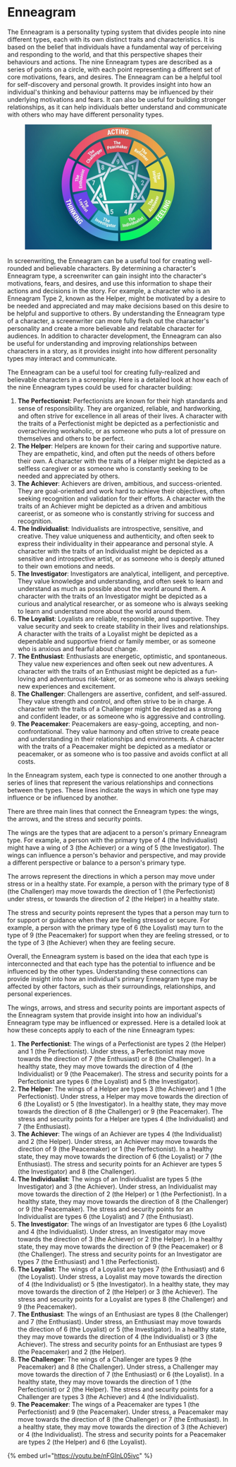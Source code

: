 # Enneagram

The Enneagram is a personality typing system that divides people into nine different types, each with its own distinct traits and characteristics. It is based on the belief that individuals have a fundamental way of perceiving and responding to the world, and that this perspective shapes their behaviours and actions. The nine Enneagram types are described as a series of points on a circle, with each point representing a different set of core motivations, fears, and desires. The Enneagram can be a helpful tool for self-discovery and personal growth. It provides insight into how an individual's thinking and behaviour patterns may be influenced by their underlying motivations and fears. It can also be useful for building stronger relationships, as it can help individuals better understand and communicate with others who may have different personality types.

<figure><img src="../../../.gitbook/assets/rf.jpg" alt=""><figcaption></figcaption></figure>

In screenwriting, the Enneagram can be a useful tool for creating well-rounded and believable characters. By determining a character's Enneagram type, a screenwriter can gain insight into the character's motivations, fears, and desires, and use this information to shape their actions and decisions in the story. For example, a character who is an Enneagram Type 2, known as the Helper, might be motivated by a desire to be needed and appreciated and may make decisions based on this desire to be helpful and supportive to others. By understanding the Enneagram type of a character, a screenwriter can more fully flesh out the character's personality and create a more believable and relatable character for audiences. In addition to character development, the Enneagram can also be useful for understanding and improving relationships between characters in a story, as it provides insight into how different personality types may interact and communicate.



The Enneagram can be a useful tool for creating fully-realized and believable characters in a screenplay. Here is a detailed look at how each of the nine Enneagram types could be used for character building:

1. **The Perfectionist**: Perfectionists are known for their high standards and sense of responsibility. They are organized, reliable, and hardworking, and often strive for excellence in all areas of their lives. A character with the traits of a Perfectionist might be depicted as a perfectionistic and overachieving workaholic, or as someone who puts a lot of pressure on themselves and others to be perfect.
2. **The Helper**: Helpers are known for their caring and supportive nature. They are empathetic, kind, and often put the needs of others before their own. A character with the traits of a Helper might be depicted as a selfless caregiver or as someone who is constantly seeking to be needed and appreciated by others.
3. **The Achiever**: Achievers are driven, ambitious, and success-oriented. They are goal-oriented and work hard to achieve their objectives, often seeking recognition and validation for their efforts. A character with the traits of an Achiever might be depicted as a driven and ambitious careerist, or as someone who is constantly striving for success and recognition.
4. **The Individualist**: Individualists are introspective, sensitive, and creative. They value uniqueness and authenticity, and often seek to express their individuality in their appearance and personal style. A character with the traits of an Individualist might be depicted as a sensitive and introspective artist, or as someone who is deeply attuned to their own emotions and needs.
5. **The Investigator**: Investigators are analytical, intelligent, and perceptive. They value knowledge and understanding, and often seek to learn and understand as much as possible about the world around them. A character with the traits of an Investigator might be depicted as a curious and analytical researcher, or as someone who is always seeking to learn and understand more about the world around them.
6. **The Loyalist**: Loyalists are reliable, responsible, and supportive. They value security and seek to create stability in their lives and relationships. A character with the traits of a Loyalist might be depicted as a dependable and supportive friend or family member, or as someone who is anxious and fearful about change.
7. **The Enthusiast**: Enthusiasts are energetic, optimistic, and spontaneous. They value new experiences and often seek out new adventures. A character with the traits of an Enthusiast might be depicted as a fun-loving and adventurous risk-taker, or as someone who is always seeking new experiences and excitement.
8. **The Challenger**: Challengers are assertive, confident, and self-assured. They value strength and control, and often strive to be in charge. A character with the traits of a Challenger might be depicted as a strong and confident leader, or as someone who is aggressive and controlling.
9. **The Peacemaker**: Peacemakers are easy-going, accepting, and non-confrontational. They value harmony and often strive to create peace and understanding in their relationships and environments. A character with the traits of a Peacemaker might be depicted as a mediator or peacemaker, or as someone who is too passive and avoids conflict at all costs.

In the Enneagram system, each type is connected to one another through a series of lines that represent the various relationships and connections between the types. These lines indicate the ways in which one type may influence or be influenced by another.

There are three main lines that connect the Enneagram types: the wings, the arrows, and the stress and security points.

The wings are the types that are adjacent to a person's primary Enneagram type. For example, a person with the primary type of 4 (the Individualist) might have a wing of 3 (the Achiever) or a wing of 5 (the Investigator). The wings can influence a person's behavior and perspective, and may provide a different perspective or balance to a person's primary type.

The arrows represent the directions in which a person may move under stress or in a healthy state. For example, a person with the primary type of 8 (the Challenger) may move towards the direction of 1 (the Perfectionist) under stress, or towards the direction of 2 (the Helper) in a healthy state.

The stress and security points represent the types that a person may turn to for support or guidance when they are feeling stressed or secure. For example, a person with the primary type of 6 (the Loyalist) may turn to the type of 9 (the Peacemaker) for support when they are feeling stressed, or to the type of 3 (the Achiever) when they are feeling secure.

Overall, the Enneagram system is based on the idea that each type is interconnected and that each type has the potential to influence and be influenced by the other types. Understanding these connections can provide insight into how an individual's primary Enneagram type may be affected by other factors, such as their surroundings, relationships, and personal experiences.



The wings, arrows, and stress and security points are important aspects of the Enneagram system that provide insight into how an individual's Enneagram type may be influenced or expressed. Here is a detailed look at how these concepts apply to each of the nine Enneagram types:

1. **The Perfectionist**: The wings of a Perfectionist are types 2 (the Helper) and 1 (the Perfectionist). Under stress, a Perfectionist may move towards the direction of 7 (the Enthusiast) or 8 (the Challenger). In a healthy state, they may move towards the direction of 4 (the Individualist) or 9 (the Peacemaker). The stress and security points for a Perfectionist are types 6 (the Loyalist) and 5 (the Investigator).
2. **The Helper**: The wings of a Helper are types 3 (the Achiever) and 1 (the Perfectionist). Under stress, a Helper may move towards the direction of 6 (the Loyalist) or 5 (the Investigator). In a healthy state, they may move towards the direction of 8 (the Challenger) or 9 (the Peacemaker). The stress and security points for a Helper are types 4 (the Individualist) and 7 (the Enthusiast).
3. **The Achiever**: The wings of an Achiever are types 4 (the Individualist) and 2 (the Helper). Under stress, an Achiever may move towards the direction of 9 (the Peacemaker) or 1 (the Perfectionist). In a healthy state, they may move towards the direction of 6 (the Loyalist) or 7 (the Enthusiast). The stress and security points for an Achiever are types 5 (the Investigator) and 8 (the Challenger).
4. **The Individualist**: The wings of an Individualist are types 5 (the Investigator) and 3 (the Achiever). Under stress, an Individualist may move towards the direction of 2 (the Helper) or 1 (the Perfectionist). In a healthy state, they may move towards the direction of 8 (the Challenger) or 9 (the Peacemaker). The stress and security points for an Individualist are types 6 (the Loyalist) and 7 (the Enthusiast).
5. **The Investigator**: The wings of an Investigator are types 6 (the Loyalist) and 4 (the Individualist). Under stress, an Investigator may move towards the direction of 3 (the Achiever) or 2 (the Helper). In a healthy state, they may move towards the direction of 9 (the Peacemaker) or 8 (the Challenger). The stress and security points for an Investigator are types 7 (the Enthusiast) and 1 (the Perfectionist).
6. **The Loyalist**: The wings of a Loyalist are types 7 (the Enthusiast) and 6 (the Loyalist). Under stress, a Loyalist may move towards the direction of 4 (the Individualist) or 5 (the Investigator). In a healthy state, they may move towards the direction of 2 (the Helper) or 3 (the Achiever). The stress and security points for a Loyalist are types 8 (the Challenger) and 9 (the Peacemaker).
7. **The Enthusiast**: The wings of an Enthusiast are types 8 (the Challenger) and 7 (the Enthusiast). Under stress, an Enthusiast may move towards the direction of 6 (the Loyalist) or 5 (the Investigator). In a healthy state, they may move towards the direction of 4 (the Individualist) or 3 (the Achiever). The stress and security points for an Enthusiast are types 9 (the Peacemaker) and 2 (the Helper).
8. **The Challenger**: The wings of a Challenger are types 9 (the Peacemaker) and 8 (the Challenger). Under stress, a Challenger may move towards the direction of 7 (the Enthusiast) or 6 (the Loyalist). In a healthy state, they may move towards the direction of 1 (the Perfectionist) or 2 (the Helper). The stress and security points for a Challenger are types 3 (the Achiever) and 4 (the Individualist).
9. **The Peacemaker**: The wings of a Peacemaker are types 1 (the Perfectionist) and 9 (the Peacemaker). Under stress, a Peacemaker may move towards the direction of 8 (the Challenger) or 7 (the Enthusiast). In a healthy state, they may move towards the direction of 3 (the Achiever) or 4 (the Individualist). The stress and security points for a Peacemaker are types 2 (the Helper) and 6 (the Loyalist).

{% embed url="https://youtu.be/nFGInL05ivc" %}
